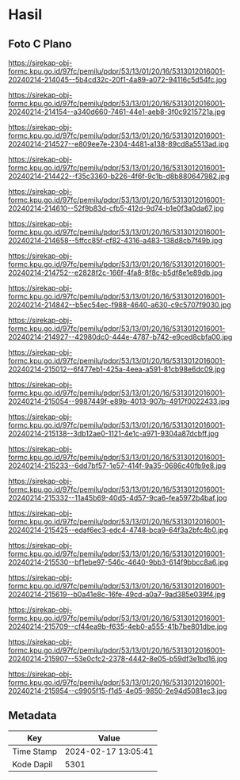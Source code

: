 # Hasil

## Foto C Plano

https://sirekap-obj-formc.kpu.go.id/97fc/pemilu/pdpr/53/13/01/20/16/5313012016001-20240214-214045--5b4cd32c-20f1-4a89-a072-94116c5d54fc.jpg

https://sirekap-obj-formc.kpu.go.id/97fc/pemilu/pdpr/53/13/01/20/16/5313012016001-20240214-214154--a340d660-7461-44e1-aeb8-3f0c9215721a.jpg

https://sirekap-obj-formc.kpu.go.id/97fc/pemilu/pdpr/53/13/01/20/16/5313012016001-20240214-214527--e809ee7e-2304-4481-a138-89cd8a5513ad.jpg

https://sirekap-obj-formc.kpu.go.id/97fc/pemilu/pdpr/53/13/01/20/16/5313012016001-20240214-214422--f35c3360-b226-4f6f-9c1b-d8b880647982.jpg

https://sirekap-obj-formc.kpu.go.id/97fc/pemilu/pdpr/53/13/01/20/16/5313012016001-20240214-214610--52f9b83d-cfb5-412d-9d74-b1e0f3a0da67.jpg

https://sirekap-obj-formc.kpu.go.id/97fc/pemilu/pdpr/53/13/01/20/16/5313012016001-20240214-214658--5ffcc85f-cf82-4316-a483-138d8cb7f49b.jpg

https://sirekap-obj-formc.kpu.go.id/97fc/pemilu/pdpr/53/13/01/20/16/5313012016001-20240214-214752--e2828f2c-166f-4fa8-8f8c-b5df8e1e89db.jpg

https://sirekap-obj-formc.kpu.go.id/97fc/pemilu/pdpr/53/13/01/20/16/5313012016001-20240214-214842--b5ec54ec-f988-4640-a630-c9c5707f9030.jpg

https://sirekap-obj-formc.kpu.go.id/97fc/pemilu/pdpr/53/13/01/20/16/5313012016001-20240214-214927--42980dc0-444e-4787-b742-e9ced8cbfa00.jpg

https://sirekap-obj-formc.kpu.go.id/97fc/pemilu/pdpr/53/13/01/20/16/5313012016001-20240214-215012--6f477eb1-425a-4eea-a591-81cb98e6dc09.jpg

https://sirekap-obj-formc.kpu.go.id/97fc/pemilu/pdpr/53/13/01/20/16/5313012016001-20240214-215054--9987449f-e89b-4013-907b-4917f0022433.jpg

https://sirekap-obj-formc.kpu.go.id/97fc/pemilu/pdpr/53/13/01/20/16/5313012016001-20240214-215138--3db12ae0-1121-4e1c-a971-9304a87dcbff.jpg

https://sirekap-obj-formc.kpu.go.id/97fc/pemilu/pdpr/53/13/01/20/16/5313012016001-20240214-215233--6dd7bf57-1e57-414f-9a35-0686c40fb9e8.jpg

https://sirekap-obj-formc.kpu.go.id/97fc/pemilu/pdpr/53/13/01/20/16/5313012016001-20240214-215332--11a45b69-40d5-4d57-9ca6-fea5972b4baf.jpg

https://sirekap-obj-formc.kpu.go.id/97fc/pemilu/pdpr/53/13/01/20/16/5313012016001-20240214-215425--edaf6ec3-edc4-4748-bca9-64f3a2bfc4b0.jpg

https://sirekap-obj-formc.kpu.go.id/97fc/pemilu/pdpr/53/13/01/20/16/5313012016001-20240214-215530--bf1ebe97-546c-4640-9bb3-614f9bbcc8a6.jpg

https://sirekap-obj-formc.kpu.go.id/97fc/pemilu/pdpr/53/13/01/20/16/5313012016001-20240214-215619--b0a41e8c-16fe-49cd-a0a7-9ad385e039f4.jpg

https://sirekap-obj-formc.kpu.go.id/97fc/pemilu/pdpr/53/13/01/20/16/5313012016001-20240214-215709--cf44ea9b-f635-4eb0-a555-41b7be801dbe.jpg

https://sirekap-obj-formc.kpu.go.id/97fc/pemilu/pdpr/53/13/01/20/16/5313012016001-20240214-215907--53e0cfc2-2378-4442-8e05-b59df3e1bd16.jpg

https://sirekap-obj-formc.kpu.go.id/97fc/pemilu/pdpr/53/13/01/20/16/5313012016001-20240214-215954--c9905f15-f1d5-4e05-9850-2e94d5081ec3.jpg


## Metadata

| Key        | Value               |
| ---------- | ------------------- |
| Time Stamp | 2024-02-17 13:05:41 |
| Kode Dapil | 5301                |



